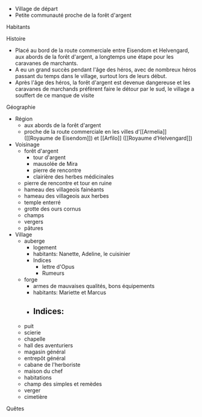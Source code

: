 - Village de départ
- Petite communauté proche de la forêt d'argent


Habitants


Histoire
- Placé au bord de la route commerciale entre Eisendom et Helvengard, aux abords de la forêt d'argent, a longtemps une étape pour les caravanes de marchants.
- A eu un grand succès pendant l'âge des héros, avec de nombreux héros passant du temps dans le village, surtout lors de leurs début.
- Après l'âge des héros, la forêt d'argent est devenue dangereuse et les caravanes de marchands préfèrent faire le détour par le sud, le village a souffert de ce manque de visite


Géographie
- Région
	- aux abords de la forêt d'argent
	- proche de la route commerciale en les villes d'[[Armelia]] ([[Royaume de Eisendom]]) et [[Arfilo]] ([[Royaume d’Helvengard]])
- Voisinage
	- forêt d'argent
		- tour d'argent
		- mausolée de Mira
		- pierre de rencontre
		- clairière des herbes médicinales
	- pierre de rencontre et tour en ruine
	- hameau des villageois fainéants
	- hameau des villageois aux herbes
	- temple enterré
	- grotte des ours cornus
	- champs
	- vergers
	- pâtures
- Village
	- auberge
		- logement
		- habitants: Nanette, Adeline, le cuisinier
		- Indices
			- lettre d'Opus
			- Rumeurs
	- forge
		- armes de mauvaises qualités, bons équipements
		- habitants: Mariette et Marcus
		- Indices:
			- 
	- puit
	- scierie
	- chapelle
	- hall des aventuriers
	- magasin général
	- entrepôt général
	- cabane de l'herboriste
	- maison du chef
	- habitations
	- champ des simples et remèdes
	- verger
	- cimetière


Quêtes

